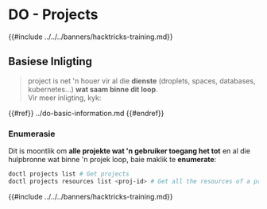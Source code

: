 # DO - Projects

{{#include ../../../banners/hacktricks-training.md}}

## Basiese Inligting

> project is net 'n houer vir al die **dienste** (droplets, spaces, databases, kubernetes...) **wat saam binne dit loop**.\
> Vir meer inligting, kyk:

{{#ref}}
../do-basic-information.md
{{#endref}}

### Enumerasie

Dit is moontlik om **alle projekte wat 'n gebruiker toegang het tot** en al die hulpbronne wat binne 'n projek loop, baie maklik te **enumerate**:
```bash
doctl projects list # Get projects
doctl projects resources list <proj-id> # Get all the resources of a project
```
{{#include ../../../banners/hacktricks-training.md}}
